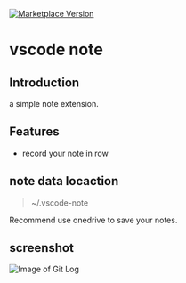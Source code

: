 [![Marketplace Version](https://vsmarketplacebadge.apphb.com/version/shinhwagk.vscode-note.svg)](https://marketplace.visualstudio.com/items?itemName=shinhwagk.vscode-note)

# vscode note

## Introduction

a simple note extension.

## Features

- record your note in row

## note data locaction

> ~/.vscode-note

Recommend use onedrive to save your notes.

## screenshot

![Image of Git Log](images/example.png)
